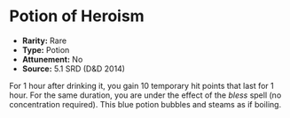 # Potion of Heroism

- **Rarity:** Rare
- **Type:** Potion
- **Attunement:** No
- **Source:** 5.1 SRD (D&D 2014)

For 1 hour after drinking it, you gain 10 temporary hit points that last for 1 hour. For the same duration, you are under the effect of the _bless_ spell (no concentration required). This blue potion bubbles and steams as if boiling.
